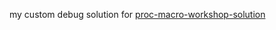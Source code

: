 my custom debug solution for [proc-macro-workshop-solution](https://github.com/dtolnay/proc-macro-workshop)